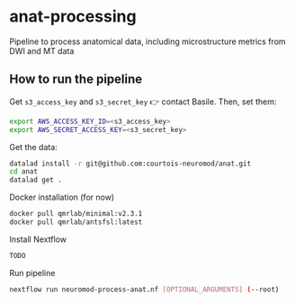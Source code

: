 # anat-processing
Pipeline to process anatomical data, including microstructure metrics from DWI and MT data

## How to run the pipeline

Get `s3_access_key` and `s3_secret_key` 👉 contact Basile.
Then, set them:
```bash
export AWS_ACCESS_KEY_ID=<s3_access_key>
export AWS_SECRET_ACCESS_KEY=<s3_secret_key>
```

Get the data:
```bash
datalad install -r git@github.com:courtois-neuromod/anat.git
cd anat
datalad get .
```

Docker installation (for now)
```bash
docker pull qmrlab/minimal:v2.3.1
docker pull qmrlab/antsfsl:latest
```

Install Nextflow
```bash
TODO
```

Run pipeline
```bash
nextflow run neuromod-process-anat.nf [OPTIONAL_ARGUMENTS] (--root)
```

